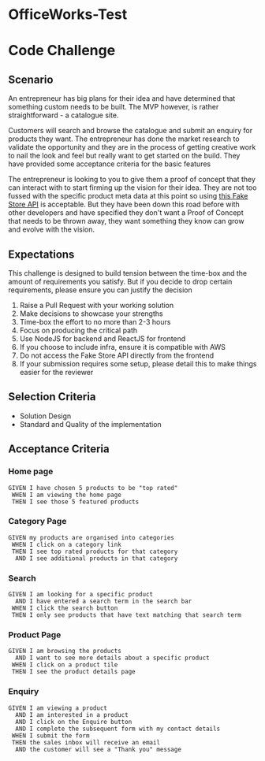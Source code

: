 # OfficeWorks-Test

# Code Challenge

## Scenario

An entrepreneur has big plans for their idea and have determined that something custom needs to be built. The MVP however, is rather straightforward - a catalogue site.

Customers will search and browse the catalogue and submit an enquiry for products they want. The entrepreneur has done the market research
to validate the opportunity and they are in the process of getting creative work to nail the look and feel but really want to get started on the build.
They have provided some acceptance criteria for the basic features

The entrepreneur is looking to you to give them a proof of concept that they can interact with to start firming up the vision for their idea. They are not too fussed with the specific product meta data
at this point so using [this Fake Store API](https://fakestoreapi.com/) is acceptable. But they have been down this road before with other developers and have specified
they don't want a Proof of Concept that needs to be thrown away, they want something they know can grow and evolve with the vision.

## Expectations

This challenge is designed to build tension between the time-box and the amount of requirements you satisfy. But if you
decide to drop certain requirements, please ensure you can justify the decision

1. Raise a Pull Request with your working solution
2. Make decisions to showcase your strengths
3. Time-box the effort to no more than 2-3 hours
4. Focus on producing the critical path
5. Use NodeJS for backend and ReactJS for frontend
6. If you choose to include infra, ensure it is compatible with AWS
7. Do not access the Fake Store API directly from the frontend
8. If your submission requires some setup, please detail this to make things easier for the reviewer

## Selection Criteria

- Solution Design
- Standard and Quality of the implementation

## Acceptance Criteria

### Home page

```
GIVEN I have chosen 5 products to be "top rated"
 WHEN I am viewing the home page
 THEN I see those 5 featured products
```

### Category Page

```
GIVEN my products are organised into categories
 WHEN I click on a category link
 THEN I see top rated products for that category
  AND I see additional products in that category
```

### Search

```
GIVEN I am looking for a specific product
  AND I have entered a search term in the search bar
 WHEN I click the search button
 THEN I only see products that have text matching that search term
```

### Product Page

```
GIVEN I am browsing the products
  AND I want to see more details about a specific product
 WHEN I click on a product tile
 THEN I see the product details page
```

### Enquiry

```
GIVEN I am viewing a product
  AND I am interested in a product
  AND I click on the Enquire button
  AND I complete the subsequent form with my contact details
 WHEN I submit the form
 THEN the sales inbox will receive an email
  AND the customer will see a "Thank you" message
```
